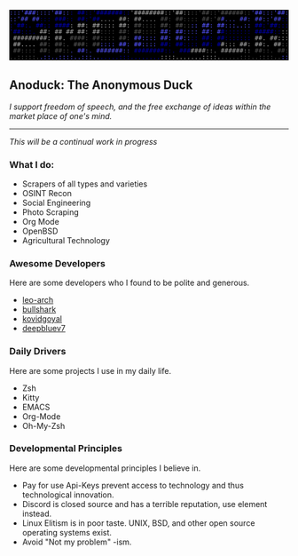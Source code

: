 ![Banner](me.svg)  

## Anoduck: The Anonymous Duck  

*I support freedom of speech, and the free exchange of ideas within the market place of one's mind.*

----------

_This will be a continual work in progress_  

### What I do:  

- Scrapers of all types and varieties  
- OSINT Recon  
- Social Engineering  
- Photo Scraping  
- Org Mode  
- OpenBSD  
- Agricultural Technology  

### Awesome Developers  

Here are some developers who I found to be polite and generous.  

- [leo-arch](https://github.com/leo-arch)  
- [bullshark](https://github.com/bullshark)  
- [kovidgoyal](https://github.com/kovidgoyal)  
- [deepbluev7](https://github.com/deepbluev7)  

### Daily Drivers  

Here are some projects I use in my daily life.  

- Zsh  
- Kitty  
- EMACS  
- Org-Mode  
- Oh-My-Zsh  

### Developmental Principles  

Here are some developmental principles I believe in.  

- Pay for use Api-Keys prevent access to technology and thus technological innovation.  
- Discord is closed source and has a terrible reputation, use element instead.  
- Linux Elitism is in poor taste. UNIX, BSD, and other open source operating systems exist.  
- Avoid "Not my problem" -ism.  
